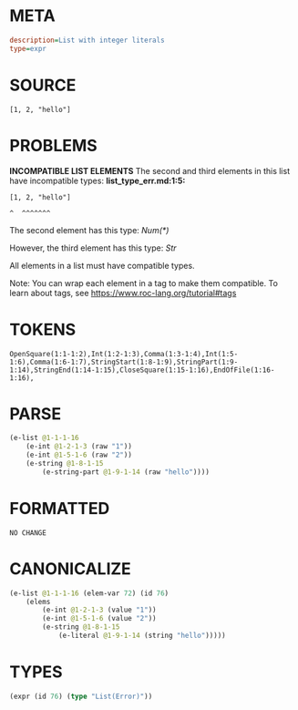 # META
~~~ini
description=List with integer literals
type=expr
~~~
# SOURCE
~~~roc
[1, 2, "hello"]
~~~
# PROBLEMS
**INCOMPATIBLE LIST ELEMENTS**
The second and third elements in this list have incompatible types:
**list_type_err.md:1:5:**
```roc
[1, 2, "hello"]
```
    ^  ^^^^^^^

The second element has this type:
    _Num(*)_

However, the third element has this type:
    _Str_

All elements in a list must have compatible types.

Note: You can wrap each element in a tag to make them compatible.
To learn about tags, see <https://www.roc-lang.org/tutorial#tags>

# TOKENS
~~~zig
OpenSquare(1:1-1:2),Int(1:2-1:3),Comma(1:3-1:4),Int(1:5-1:6),Comma(1:6-1:7),StringStart(1:8-1:9),StringPart(1:9-1:14),StringEnd(1:14-1:15),CloseSquare(1:15-1:16),EndOfFile(1:16-1:16),
~~~
# PARSE
~~~clojure
(e-list @1-1-1-16
	(e-int @1-2-1-3 (raw "1"))
	(e-int @1-5-1-6 (raw "2"))
	(e-string @1-8-1-15
		(e-string-part @1-9-1-14 (raw "hello"))))
~~~
# FORMATTED
~~~roc
NO CHANGE
~~~
# CANONICALIZE
~~~clojure
(e-list @1-1-1-16 (elem-var 72) (id 76)
	(elems
		(e-int @1-2-1-3 (value "1"))
		(e-int @1-5-1-6 (value "2"))
		(e-string @1-8-1-15
			(e-literal @1-9-1-14 (string "hello")))))
~~~
# TYPES
~~~clojure
(expr (id 76) (type "List(Error)"))
~~~
